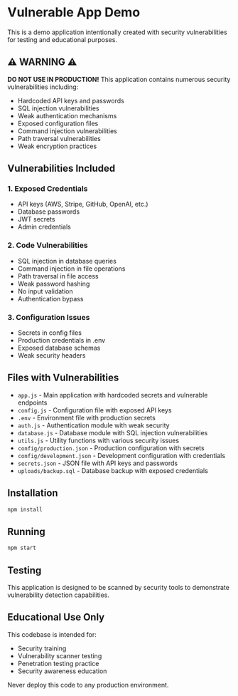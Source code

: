 # Vulnerable App Demo

This is a demo application intentionally created with security vulnerabilities for testing and educational purposes.

## ⚠️ WARNING ⚠️

**DO NOT USE IN PRODUCTION!** This application contains numerous security vulnerabilities including:

- Hardcoded API keys and passwords
- SQL injection vulnerabilities
- Weak authentication mechanisms
- Exposed configuration files
- Command injection vulnerabilities
- Path traversal vulnerabilities
- Weak encryption practices

## Vulnerabilities Included

### 1. Exposed Credentials
- API keys (AWS, Stripe, GitHub, OpenAI, etc.)
- Database passwords
- JWT secrets
- Admin credentials

### 2. Code Vulnerabilities
- SQL injection in database queries
- Command injection in file operations
- Path traversal in file access
- Weak password hashing
- No input validation
- Authentication bypass

### 3. Configuration Issues
- Secrets in config files
- Production credentials in .env
- Exposed database schemas
- Weak security headers

## Files with Vulnerabilities

- `app.js` - Main application with hardcoded secrets and vulnerable endpoints
- `config.js` - Configuration file with exposed API keys
- `.env` - Environment file with production secrets
- `auth.js` - Authentication module with weak security
- `database.js` - Database module with SQL injection vulnerabilities
- `utils.js` - Utility functions with various security issues
- `config/production.json` - Production configuration with secrets
- `config/development.json` - Development configuration with credentials
- `secrets.json` - JSON file with API keys and passwords
- `uploads/backup.sql` - Database backup with exposed credentials

## Installation

```bash
npm install
```

## Running

```bash
npm start
```

## Testing

This application is designed to be scanned by security tools to demonstrate vulnerability detection capabilities.

## Educational Use Only

This codebase is intended for:
- Security training
- Vulnerability scanner testing
- Penetration testing practice
- Security awareness education

Never deploy this code to any production environment.
